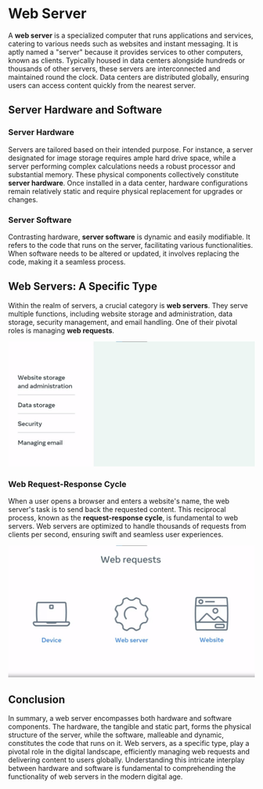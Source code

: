 # Web Server

A **web server** is a specialized computer that runs applications and services, catering to various needs such as websites and instant messaging. It is aptly named a "server" because it provides services to other computers, known as clients. Typically housed in data centers alongside hundreds or thousands of other servers, these servers are interconnected and maintained round the clock. Data centers are distributed globally, ensuring users can access content quickly from the nearest server.

## Server Hardware and Software

### Server Hardware

Servers are tailored based on their intended purpose. For instance, a server designated for image storage requires ample hard drive space, while a server performing complex calculations needs a robust processor and substantial memory. These physical components collectively constitute **server hardware**. Once installed in a data center, hardware configurations remain relatively static and require physical replacement for upgrades or changes.

### Server Software

Contrasting hardware, **server software** is dynamic and easily modifiable. It refers to the code that runs on the server, facilitating various functionalities. When software needs to be altered or updated, it involves replacing the code, making it a seamless process. 

## Web Servers: A Specific Type

Within the realm of servers, a crucial category is **web servers**. They serve multiple functions, including website storage and administration, data storage, security management, and email handling. One of their pivotal roles is managing **web requests**.

<img src="images/functions.jpg">

### Web Request-Response Cycle

When a user opens a browser and enters a website's name, the web server's task is to send back the requested content. This reciprocal process, known as the **request-response cycle**, is fundamental to web servers. Web servers are optimized to handle thousands of requests from clients per second, ensuring swift and seamless user experiences.

<img src="images/request.jpg">

## Conclusion

In summary, a web server encompasses both hardware and software components. The hardware, the tangible and static part, forms the physical structure of the server, while the software, malleable and dynamic, constitutes the code that runs on it. Web servers, as a specific type, play a pivotal role in the digital landscape, efficiently managing web requests and delivering content to users globally. Understanding this intricate interplay between hardware and software is fundamental to comprehending the functionality of web servers in the modern digital age.